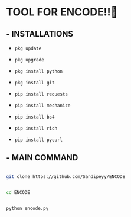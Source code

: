 # TOOL FOR ENCODE!!🤍




## - INSTALLATIONS



- `pkg update`



- `pkg upgrade`



- `pkg install python`



- `pkg install git`



- `pip install requests`



- `pip install mechanize`



- `pip install bs4`



- `pip install rich`



- `pip install pycurl`



## - MAIN COMMAND



```bash

git clone https://github.com/Sandipeyy/ENCODE

```

```bash

cd ENCODE

```

```bash

python encode.py

```
